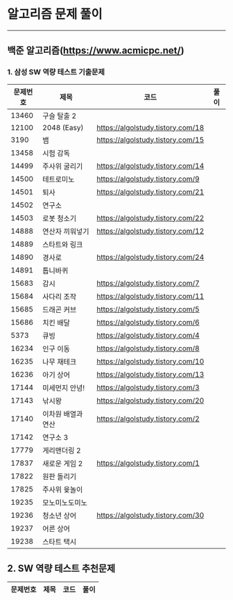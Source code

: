 # 알고리즘 문제 풀이
***
## 백준 알고리즘(https://www.acmicpc.net/)
### 1. 삼성 SW 역량 테스트 기출문제
문제번호 | 제목 | 코드 | 풀이
------------ | ------------- | ------------- | -------------
13460 | 구슬 탈출 2 |
12100 | 2048 (Easy) | https://algolstudy.tistory.com/18
3190 | 뱀 | https://algolstudy.tistory.com/15
13458 | 시험 감독 |
14499 | 주사위 굴리기 | https://algolstudy.tistory.com/14
14500 | 테트로미노 | https://algolstudy.tistory.com/9
14501 | 퇴사 | https://algolstudy.tistory.com/21
14502 | 연구소 |
14503 | 로봇 청소기 | https://algolstudy.tistory.com/22
14888 | 연산자 끼워넣기 | https://algolstudy.tistory.com/12
14889 | 스타트와 링크 |
14890 | 경사로 | https://algolstudy.tistory.com/24
14891 | 톱니바퀴 |
15683 | 감시 | https://algolstudy.tistory.com/7
15684 | 사다리 조작 | https://algolstudy.tistory.com/11
15685 | 드래곤 커브 | https://algolstudy.tistory.com/5
15686 | 치킨 배달 | https://algolstudy.tistory.com/6
5373 | 큐빙 | https://algolstudy.tistory.com/4
16234 | 인구 이동 | https://algolstudy.tistory.com/8
16235 | 나무 재테크 | https://algolstudy.tistory.com/10
16236 | 아기 상어 | https://algolstudy.tistory.com/13
17144 | 미세먼지 안녕! | https://algolstudy.tistory.com/3
17143 | 낚시왕 | https://algolstudy.tistory.com/20
17140 | 이차원 배열과 연산 | https://algolstudy.tistory.com/2
17142 | 연구소 3 |
17779 | 게리맨더링 2 |
17837 | 새로운 게임 2 | https://algolstudy.tistory.com/1
17822 | 원판 돌리기 |
17825 | 주사위 윷놀이 |
19235 |	모노미노도미노 |
19236	| 청소년 상어 | https://algolstudy.tistory.com/30
19237	| 어른 상어 |
19238	| 스타트 택시 |

## 2. SW 역량 테스트 추천문제
문제번호 | 제목 | 코드 | 풀이
------------ | ------------- | ------------- | -------------
